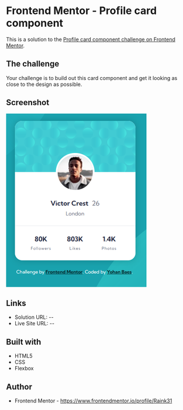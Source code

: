 # Frontend Mentor - Profile card component

This is a solution to the [Profile card component challenge on Frontend Mentor](https://www.frontendmentor.io/challenges/profile-card-component-cfArpWshJ).


## The challenge

Your challenge is to build out this card component and get it looking as close to the design as possible.


## Screenshot

![screenshot](./assets/images/desktop.png)


## Links

- Solution URL: --
- Live Site URL: --

## Built with

- HTML5
- CSS
- Flexbox


## Author

- Frontend Mentor - https://www.frontendmentor.io/profile/Raink31
